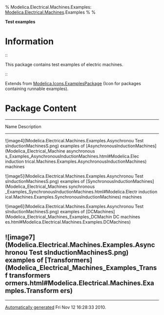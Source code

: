 % Modelica.Electrical.Machines.Examples:
  [Modelica.Electrical.Machines](Modelica_Electrical_Machines.html#Modelica.Electrical.Machines).Examples
% 
% 

**Test examples**

Information
===========

::

This package contains test examples of electric machines.

::

Extends from
[Modelica.Icons.ExamplesPackage](Modelica_Icons_ExamplesPackage.html#Modelica.Icons.ExamplesPackage)
(Icon for packages containing runnable examples).

Package Content
===============

  ------------------------------------------------------------------------
  Name                                                        Description
  ----------------------------------------------------------- ------------
  ![image4](Modelica.Electrical.Machines.Examples.Asynchronou Test
  sInductionMachinesS.png)                                    examples of
  [AsynchronousInductionMachines](Modelica_Electrical_Machine asynchronous
  s_Examples_AsynchronousInductionMachines.html#Modelica.Elec induction
  trical.Machines.Examples.AsynchronousInductionMachines)     machines

  ![image5](Modelica.Electrical.Machines.Examples.Asynchronou Test
  sInductionMachinesS.png)                                    examples of
  [SynchronousInductionMachines](Modelica_Electrical_Machines synchronous
  _Examples_SynchronousInductionMachines.html#Modelica.Electr induction
  ical.Machines.Examples.SynchronousInductionMachines)        machines

  ![image6](Modelica.Electrical.Machines.Examples.Asynchronou Test
  sInductionMachinesS.png)                                    examples of
  [DCMachines](Modelica_Electrical_Machines_Examples_DCMachin DC machines
  es.html#Modelica.Electrical.Machines.Examples.DCMachines)   

  ![image7](Modelica.Electrical.Machines.Examples.Asynchronou Test
  sInductionMachinesS.png)                                    examples of
  [Transformers](Modelica_Electrical_Machines_Examples_Transf transformers
  ormers.html#Modelica.Electrical.Machines.Examples.Transform 
  ers)                                                        
  ------------------------------------------------------------------------

* * * * *

[Automatically generated](http://www.3ds.com/) Fri Nov 12 16:28:33 2010.
